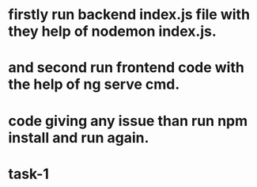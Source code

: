 # firstly run backend index.js file with they help of nodemon index.js.
# and second run frontend code with the help of ng serve cmd.
# code giving any issue than run npm install and run again.
# task-1
